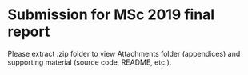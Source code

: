 # Submission for MSc 2019 final report

Please extract .zip folder to view Attachments folder (appendices) and supporting material (source code, README, etc.).
